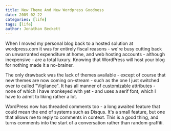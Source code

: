 ```yaml
---
title: New Theme And New Wordpress Goodness
date: 2009-02-22
categories: [life]
tags: [life]
author: Jonathan Beckett
---
```


When I moved my personal blog back to a hosted solution at wordpress.com it was for entirely fiscal reasons - we're busy cutting back on unwarranted expenditure at home, and web hosting accounts - although inexpensive - are a total luxury. Knowing that WordPress will host your blog for nothing made it a no-brainer.

The only drawback was the lack of themes available - except of course that new themes are now coming on-stream - such as the one I just switched over to called "Vigilance". It has all manner of customizable attributes - none of which I have monkeyed with yet - and uses a serif font, which I have to admit to liking rather a lot.

WordPress now has threaded comments too - a long awaited feature that could mean the end of systems such as Disqus. It's a small feature, but one that allows me to reply to comments in context. This is a good thing, and turns comments into the start of a conversation rather than random graffiti.